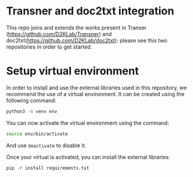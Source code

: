 # Transner and doc2txt integration

This repo joins and extends the works present in Transer (https://github.com/D2KLab/Transner) and doc2txt(https://github.com/D2KLab/doc2txt): please see this two repositories in order to get started.

# Setup virtual environment

In order to install and use the external libraries used in this repository, we recommend the use of a virtual environment.
It can be created using the following command:

```bash
python3 -m venv env
```

You can now activate the virtual environment using the command:

```bash
source env/bin/activate
```

And use ```deactivate``` to disable it.

Once your virtual is activated, you can install the external libraries:

```python
pip -r install requirements.txt
```
